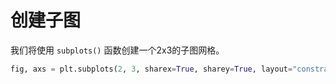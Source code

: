 # 创建子图

我们将使用 `subplots()` 函数创建一个2x3的子图网格。

```python
fig, axs = plt.subplots(2, 3, sharex=True, sharey=True, layout="constrained")
```
